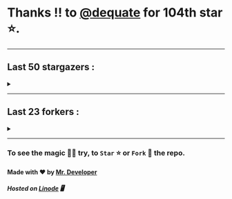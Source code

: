 # Thanks !! to [@dequate](https://github.com/dequate) for 104th star ⭐.
---

## Last 50 stargazers :
<details><summary></summary>

| No. | Profile Pic | Username | Star Number ⭐ |
| :---: | :---: | :---: | :---: |
| 1. | <img src='https://avatars.githubusercontent.com/u/121786009?v=4'> | [@dequate](https://github.com/dequate) | 104 |
| 2. | <img src='https://avatars.githubusercontent.com/u/66506429?v=4'> | [@rebaz36](https://github.com/rebaz36) | 103 |
| 3. | <img src='https://avatars.githubusercontent.com/u/117648465?v=4'> | [@dkppg2](https://github.com/dkppg2) | 102 |
| 4. | <img src='https://avatars.githubusercontent.com/u/67612593?v=4'> | [@BrydenIsNotSmart](https://github.com/BrydenIsNotSmart) | 101 |
| 5. | <img src='https://avatars.githubusercontent.com/u/16763276?v=4'> | [@K4CZP3R](https://github.com/K4CZP3R) | 100 |
| 6. | <img src='https://avatars.githubusercontent.com/u/71332326?v=4'> | [@insolitum](https://github.com/insolitum) | 99 |
| 7. | <img src='https://avatars.githubusercontent.com/u/45739963?v=4'> | [@didierganthier](https://github.com/didierganthier) | 98 |
| 8. | <img src='https://avatars.githubusercontent.com/u/77569653?v=4'> | [@SamirPaul1](https://github.com/SamirPaul1) | 97 |
| 9. | <img src='https://avatars.githubusercontent.com/u/48348029?v=4'> | [@xIMRANx](https://github.com/xIMRANx) | 96 |
| 10. | <img src='https://avatars.githubusercontent.com/u/482367?v=4'> | [@0xallie](https://github.com/0xallie) | 95 |
| 11. | <img src='https://avatars.githubusercontent.com/u/55983182?v=4'> | [@yasirarism](https://github.com/yasirarism) | 94 |
| 12. | <img src='https://avatars.githubusercontent.com/u/66245404?v=4'> | [@tovade](https://github.com/tovade) | 93 |
| 13. | <img src='https://avatars.githubusercontent.com/u/48980248?v=4'> | [@hybridvamp](https://github.com/hybridvamp) | 92 |
| 14. | <img src='https://avatars.githubusercontent.com/u/81961690?v=4'> | [@dinesh-0602](https://github.com/dinesh-0602) | 91 |
| 15. | <img src='https://avatars.githubusercontent.com/u/89954408?v=4'> | [@SunshroomChan](https://github.com/SunshroomChan) | 90 |
| 16. | <img src='https://avatars.githubusercontent.com/u/109037713?v=4'> | [@Buivanan82](https://github.com/Buivanan82) | 89 |
| 17. | <img src='https://avatars.githubusercontent.com/u/76533278?v=4'> | [@4amparaboy](https://github.com/4amparaboy) | 88 |
| 18. | <img src='https://avatars.githubusercontent.com/u/57042741?v=4'> | [@Woomymy](https://github.com/Woomymy) | 87 |
| 19. | <img src='https://avatars.githubusercontent.com/u/88822116?v=4'> | [@dgigantino](https://github.com/dgigantino) | 86 |
| 20. | <img src='https://avatars.githubusercontent.com/u/53967726?v=4'> | [@supercrafter333](https://github.com/supercrafter333) | 85 |
| 21. | <img src='https://avatars.githubusercontent.com/u/64813399?v=4'> | [@J1b1x](https://github.com/J1b1x) | 84 |
| 22. | <img src='https://avatars.githubusercontent.com/u/26801154?v=4'> | [@CodsXBlastin](https://github.com/CodsXBlastin) | 83 |
| 23. | <img src='https://avatars.githubusercontent.com/u/73209315?v=4'> | [@saadman-galib](https://github.com/saadman-galib) | 82 |
| 24. | <img src='https://avatars.githubusercontent.com/u/68734813?v=4'> | [@faded-ninja](https://github.com/faded-ninja) | 81 |
| 25. | <img src='https://avatars.githubusercontent.com/u/47496465?v=4'> | [@Matze997](https://github.com/Matze997) | 80 |
| 26. | <img src='https://avatars.githubusercontent.com/u/51480483?v=4'> | [@shizotoaster](https://github.com/shizotoaster) | 79 |
| 27. | <img src='https://avatars.githubusercontent.com/u/28113262?v=4'> | [@xISRAPILx](https://github.com/xISRAPILx) | 78 |
| 28. | <img src='https://avatars.githubusercontent.com/u/32965703?v=4'> | [@Ifera](https://github.com/Ifera) | 77 |
| 29. | <img src='https://avatars.githubusercontent.com/u/50779115?v=4'> | [@ReversoDev](https://github.com/ReversoDev) | 76 |
| 30. | <img src='https://avatars.githubusercontent.com/u/40144185?v=4'> | [@itsDkiller](https://github.com/itsDkiller) | 75 |
| 31. | <img src='https://avatars.githubusercontent.com/u/34418030?v=4'> | [@HerryYT](https://github.com/HerryYT) | 74 |
| 32. | <img src='https://avatars.githubusercontent.com/u/40790870?v=4'> | [@SpaceLeft](https://github.com/SpaceLeft) | 73 |
| 33. | <img src='https://avatars.githubusercontent.com/u/16628342?v=4'> | [@DelxHQ](https://github.com/DelxHQ) | 72 |
| 34. | <img src='https://avatars.githubusercontent.com/u/46083528?v=4'> | [@siddharthroy12](https://github.com/siddharthroy12) | 71 |
| 35. | <img src='https://avatars.githubusercontent.com/u/75159744?v=4'> | [@Avyansh0001](https://github.com/Avyansh0001) | 70 |
| 36. | <img src='https://avatars.githubusercontent.com/u/62464560?v=4'> | [@Illegal-Services](https://github.com/Illegal-Services) | 69 |
| 37. | <img src='https://avatars.githubusercontent.com/u/90455659?v=4'> | [@akprivatebots](https://github.com/akprivatebots) | 68 |
| 38. | <img src='https://avatars.githubusercontent.com/u/76171703?v=4'> | [@roushanagarwalla](https://github.com/roushanagarwalla) | 67 |
| 39. | <img src='https://avatars.githubusercontent.com/u/26739205?v=4'> | [@AbdushukurRasulov](https://github.com/AbdushukurRasulov) | 66 |
| 40. | <img src='https://avatars.githubusercontent.com/u/92579700?v=4'> | [@JohnWickKeanue](https://github.com/JohnWickKeanue) | 65 |
| 41. | <img src='https://avatars.githubusercontent.com/u/85750096?v=4'> | [@JemonNazeer](https://github.com/JemonNazeer) | 64 |
| 42. | <img src='https://avatars.githubusercontent.com/u/106221089?v=4'> | [@ItzKingz](https://github.com/ItzKingz) | 63 |
| 43. | <img src='https://avatars.githubusercontent.com/u/32560442?v=4'> | [@mrdrivingduck](https://github.com/mrdrivingduck) | 62 |
| 44. | <img src='https://avatars.githubusercontent.com/u/105053471?v=4'> | [@Sharmaps1757](https://github.com/Sharmaps1757) | 61 |
| 45. | <img src='https://avatars.githubusercontent.com/u/87847004?v=4'> | [@Hesenovhuseyn](https://github.com/Hesenovhuseyn) | 60 |
| 46. | <img src='https://avatars.githubusercontent.com/u/104765453?v=4'> | [@youssefnasef](https://github.com/youssefnasef) | 59 |
| 47. | <img src='https://avatars.githubusercontent.com/u/105335749?v=4'> | [@spideyboyaman](https://github.com/spideyboyaman) | 58 |
| 48. | <img src='https://avatars.githubusercontent.com/u/60040629?v=4'> | [@JD906](https://github.com/JD906) | 57 |
| 49. | <img src='https://avatars.githubusercontent.com/u/95572329?v=4'> | [@git-itsjoel](https://github.com/git-itsjoel) | 56 |
| 50. | <img src='https://avatars.githubusercontent.com/u/86429222?v=4'> | [@arun017s](https://github.com/arun017s) | 55 |
| 51. | <img src='https://avatars.githubusercontent.com/u/66241829?v=4'> | [@AwayJob](https://github.com/AwayJob) | 54 |

</details>

---

## Last 23 forkers :
<details><summary></summary>

| No. | Profile Pic | Username | Fork Number 🍴 |
| :---: | :---: | :---: | :---: |
| 1. | <img src='https://avatars.githubusercontent.com/u/121786009?v=4'> | [@dequate](https://github.com/dequate) | 23 |
| 2. | <img src='https://avatars.githubusercontent.com/u/45739963?v=4'> | [@didierganthier](https://github.com/didierganthier) | 22 |
| 3. | <img src='https://avatars.githubusercontent.com/u/48980248?v=4'> | [@hybridvamp](https://github.com/hybridvamp) | 21 |
| 4. | <img src='https://avatars.githubusercontent.com/u/110144682?v=4'> | [@Jackabu](https://github.com/Jackabu) | 20 |
| 5. | <img src='https://avatars.githubusercontent.com/u/40790870?v=4'> | [@SpaceLeft](https://github.com/SpaceLeft) | 19 |
| 6. | <img src='https://avatars.githubusercontent.com/u/87888078?v=4'> | [@hydrix777](https://github.com/hydrix777) | 18 |
| 7. | <img src='https://avatars.githubusercontent.com/u/106221089?v=4'> | [@ItzKingz](https://github.com/ItzKingz) | 17 |
| 8. | <img src='https://avatars.githubusercontent.com/u/105053471?v=4'> | [@Sharmaps1757](https://github.com/Sharmaps1757) | 16 |
| 9. | <img src='https://avatars.githubusercontent.com/u/100023533?v=4'> | [@omkar1003](https://github.com/omkar1003) | 15 |
| 10. | <img src='https://avatars.githubusercontent.com/u/104765453?v=4'> | [@youssefnasef](https://github.com/youssefnasef) | 14 |
| 11. | <img src='https://avatars.githubusercontent.com/u/105335749?v=4'> | [@spideyboyaman](https://github.com/spideyboyaman) | 13 |
| 12. | <img src='https://avatars.githubusercontent.com/u/60040629?v=4'> | [@JD906](https://github.com/JD906) | 12 |
| 13. | <img src='https://avatars.githubusercontent.com/u/88897873?v=4'> | [@Nobody370](https://github.com/Nobody370) | 11 |
| 14. | <img src='https://avatars.githubusercontent.com/u/96438111?v=4'> | [@Gishankrishka2](https://github.com/Gishankrishka2) | 10 |
| 15. | <img src='https://avatars.githubusercontent.com/u/91558902?v=4'> | [@rk134-hub](https://github.com/rk134-hub) | 9 |
| 16. | <img src='https://avatars.githubusercontent.com/u/20133621?v=4'> | [@NitroFuN](https://github.com/NitroFuN) | 8 |
| 17. | <img src='https://avatars.githubusercontent.com/u/84174959?v=4'> | [@im-Satyendra](https://github.com/im-Satyendra) | 7 |
| 18. | <img src='https://avatars.githubusercontent.com/u/66910428?v=4'> | [@VIKASIND](https://github.com/VIKASIND) | 6 |
| 19. | <img src='https://avatars.githubusercontent.com/u/101307401?v=4'> | [@Tellyfun](https://github.com/Tellyfun) | 5 |
| 20. | <img src='https://avatars.githubusercontent.com/u/102476142?v=4'> | [@hiroultroid93819](https://github.com/hiroultroid93819) | 4 |
| 21. | <img src='https://avatars.githubusercontent.com/u/98212032?v=4'> | [@random772](https://github.com/random772) | 3 |
| 22. | <img src='https://avatars.githubusercontent.com/u/97720718?v=4'> | [@MaheshKmr9](https://github.com/MaheshKmr9) | 2 |
| 23. | <img src='https://avatars.githubusercontent.com/u/85005373?v=4'> | [@HerokuMods](https://github.com/HerokuMods) | 1 |

</details>

---
### To see the magic 🧚‍♂️ try, to `Star` ⭐ or `Fork` 🍴 the repo.
#### Made with ❤️ by [Mr. Developer](https://github.com/MrBotDeveloper)
##### Hosted on [Linode](https://www.linode.com/) 🖥